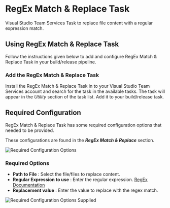 # RegEx Match & Replace Task
Visual Studio Team Services Task to replace file content with a regular expression match.

## Using RegEx Match & Replace Task

Follow the instructions given below to add and configure RegEx Match & Replace Task in your build/release pipeline.

### Add the RegEx Match & Replace Task
Install the RegEx Match & Replace Task in to your Visual Studio Team Services account and search for the task in the available tasks. The task will appear in the _Utility_ section of the task list. Add it to your build/release task.

## Required Configuration
RegEx Match & Replace Task has some required configuration options that needed to be provided.

These configurations are found in the _**RegEx Match & Replace**_ section.

![Required Configuration Options](https://raw.githubusercontent.com/kasunkv/regex-match-replace-vsts-task/master/screenshots/screenshot-1.png)

### Required Options
* **Path to File** : Select the file/files to replace content.
* **Regular Expression to use** : Enter the regular expression. [RegEx Documentation]()
* **Replacement value** : Enter the value to replace with the regex match.

![Required Configuration Options Supplied](https://raw.githubusercontent.com/kasunkv/regex-match-replace-vsts-task/master/screenshots/screenshot-2.png)